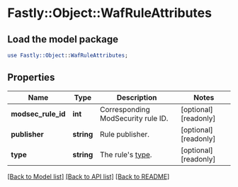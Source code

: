 # Fastly::Object::WafRuleAttributes

## Load the model package
```perl
use Fastly::Object::WafRuleAttributes;
```

## Properties
Name | Type | Description | Notes
------------ | ------------- | ------------- | -------------
**modsec_rule_id** | **int** | Corresponding ModSecurity rule ID. | [optional] [readonly] 
**publisher** | **string** | Rule publisher. | [optional] [readonly] 
**type** | **string** | The rule&#39;s [type](https://docs.fastly.com/en/guides/managing-rules-on-the-fastly-waf#understanding-the-types-of-rules). | [optional] [readonly] 

[[Back to Model list]](../README.md#documentation-for-models) [[Back to API list]](../README.md#documentation-for-api-endpoints) [[Back to README]](../README.md)


